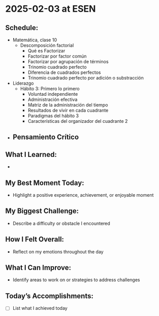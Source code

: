 # 2025-02-03 at ESEN

## Schedule:
- Matemática, clase 10
	-  Descomposición factorial
		- Qué es Factorizar
		- Factorizar por factor común
		- Factorizar por agrupación de términos
		- Trinomio cuadrado perfecto
		- Diferencia de cuadrados perfectos
		- Trinomio cuadrado perfecto por adición o substracción
- Liderazgo
	- Hábito 3: Primero lo primero
		- Voluntad independiente
		- Administración efectiva
		- Matriz de la administración del tiempo
		- Resultados de vivir en cada cuadrante
		- Paradigmas del hábito 3
		- Características del organizador del cuadrante 2
- Pensamiento Crítico
	- 

## What I Learned:
- 
## My Best Moment Today:
- Highlight a positive experience, achievement, or enjoyable moment

## My Biggest Challenge:
- Describe a difficulty or obstacle I encountered

## How I Felt Overall:
- Reflect on my emotions throughout the day

## What I Can Improve:
- Identify areas to work on or strategies to address challenges

## Today’s Accomplishments:
- [ ] List what I achieved today

